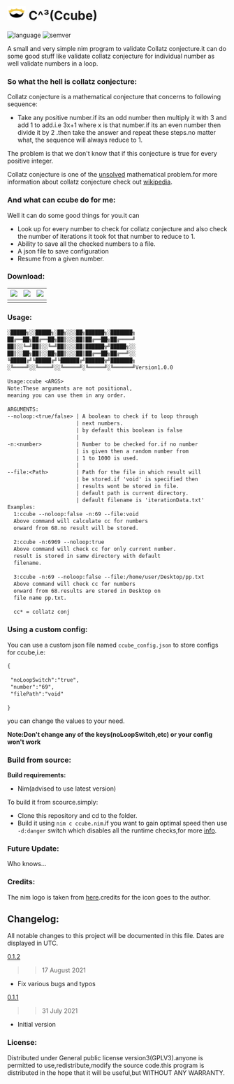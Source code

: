  # <img src="assets/nim_logo.png" width="42px" height="32px"/>  C^³(Ccube)

![language](https://badgen.net/badge/Language/Nim/yellow)
![semver](https://badgen.net/badge/Semantic-Version/1.0.0/purple)

A small and very simple nim program to validate Collatz conjecture.it can do some good stuff like validate collatz conjecture for individual number as well validate numbers in a loop. 

### So what the hell is collatz conjecture:
Collatz conjecture is a mathematical conjecture that concerns to following sequence:
- Take any positive number.if its an odd number then multiply it with 3 and add 1 to add.i.e 3x+1 where x is that number.if its an even number then divide it by 2 .then take the answer and repeat these steps.no matter what, the sequence will always reduce to 1.

The problem is that we don't know that if this conjecture is true for every positive integer.

Collatz conjecture is one of the [unsolved](https://en.wikipedia.org/wiki/List_of_unsolved_problems_in_mathematics) mathematical problem.for more information about collatz conjecture check out [wikipedia](https://en.wikipedia.org/wiki/Collatz_conjecture).

### And what can ccube do for me:
Well it can do some good things for you.it can
- Look up for every number to check for collatz conjecture and also check the number of iterations it took fot that number to reduce to 1.
- Ability to save all the checked numbers to a file.
- A json file to save configuration
- Resume from a given number.

### Download:
|<img src="https://img.icons8.com/windows/32/4a90e2/windows-10.png"/>|<img src="https://img.icons8.com/windows/32/fa314a/mac-os.png"/>|<img src="https://img.icons8.com/windows/32/26e07f/debian.png"/>|
|---|---|---|
|   |   |   |

### Usage:
```
░█████╗░░█████╗░██╗░░░██╗██████╗░███████╗
██╔══██╗██╔══██╗██║░░░██║██╔══██╗██╔════╝
██║░░╚═╝██║░░╚═╝██║░░░██║██████╦╝█████╗░░
██║░░██╗██║░░██╗██║░░░██║██╔══██╗██╔══╝░░
╚█████╔╝╚█████╔╝╚██████╔╝██████╦╝███████╗
░╚════╝░░╚════╝░░╚═════╝░╚═════╝░╚══════╝Version1.0.0

Usage:ccube <ARGS>
Note:These arguments are not positional,
meaning you can use them in any order.

ARGUMENTS:
--noloop:<true/false> | A boolean to check if to loop through 
                      | next numbers.
                      | by default this boolean is false
                      |
-n:<number>           | Number to be checked for.if no number
                      | is given then a random number from
                      | 1 to 1000 is used.
                      |
--file:<Path>         | Path for the file in which result will
                      | be stored.if 'void' is specified then
                      | results wont be stored in file.
                      | default path is current directory.
                      | default filename is 'iterationData.txt'
Examples:
  1:ccube --noloop:false -n:69 --file:void
  Above command will calculate cc for numbers
  onward from 68.no result will be stored.
  
  2:ccube -n:6969 --noloop:true 
  Above command will check cc for only current number.
  result is stored in samw directory with default
  filename.

  3:ccube -n:69 --noloop:false --file:/home/user/Desktop/pp.txt
  Above command will check cc for numbers
  onward from 68.results are stored in Desktop on 
  file name pp.txt.

  cc* = collatz conj

```
### Using a custom config:
You can use a custom json file named ```ccube_config.json``` to store configs for ccube,i.e:
```
{

 "noLoopSwitch":"true",
 "number":"69",
 "filePath":"void"

}
```
you can change the values to your need.

**Note:Don't change any of the keys(noLoopSwitch,etc) or your config won't work** 

### Build from source:
**Build requirements:**
- Nim(advised to use latest version)

To build it from scource.simply: 
- Clone this repository and cd to the folder.
- Build it using ```nim c ccube.nim```.if you want to gain optimal speed then use ```-d:danger``` switch which disables all the runtime checks,for more [info](https://nim-lang.org/faq.html).


### Future Update:
Who knows...

### Credits:
The nim logo is taken from [here](https://icon-icons.com/icon/file-type-nim/130304).credits for the icon goes to the author.

## Changelog:
All notable changes to this project will be documented in this file. Dates are displayed in UTC.

[0.1.2](https://github.com/Justaus3r/Ccube/releases/tag/v0.1.2)
>> 17 August 2021
- Fix various bugs and typos

[0.1.1](https://github.com/Justaus3r/Ccube/releases/tag/v0.1.0)
>> 31 July 2021
- Initial version

### License:
Distributed under General public license version3(GPLV3).anyone is permitted to use,redistribute,modify the source code.this program is distributed in the hope that it will be useful,but WITHOUT ANY WARRANTY.


